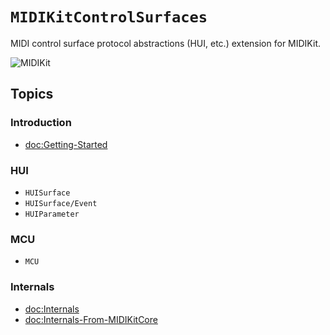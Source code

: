 # ``MIDIKitControlSurfaces``

MIDI control surface protocol abstractions (HUI, etc.) extension for MIDIKit.

![MIDIKit](midikitcontrolsurfaces-banner.png)

## Topics

### Introduction

- <doc:Getting-Started>

### HUI

- ``HUISurface``
- ``HUISurface/Event``
- ``HUIParameter``

### MCU

- ``MCU``

### Internals

- <doc:Internals>
- <doc:Internals-From-MIDIKitCore>

